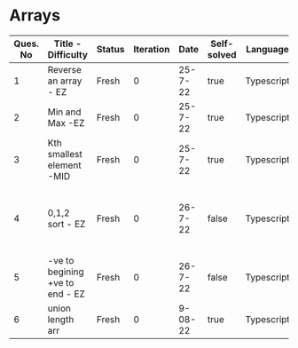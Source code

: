 # Arrays

| Ques. No | Title - Difficulty              | Status | Iteration | Date    | Self-solved | Language   | Note                                |
| -------- | ------------------------------- | ------ | --------- | ------- | ----------- | ---------- | ----------------------------------- |
| 1        | Reverse an array - EZ           | Fresh  | 0         | 25-7-22 | true        | Typescript | none                                |
| 2        | Min and Max -EZ                 | Fresh  | 0         | 25-7-22 | true        | Typescript | none                                |
| 3        | Kth smallest element -MID       | Fresh  | 0         | 25-7-22 | true        | Typescript | get a O(N) solution                 |
| 4        | 0,1,2 sort - EZ                 | Fresh  | 0         | 26-7-22 | false       | Typescript | lookup on the dutch flag algo again |
| 5        | -ve to begining +ve to end - EZ | Fresh  | 0         | 26-7-22 | false       | Typescript | check on pointers                   |
| 6        | union length arr                | Fresh  | 0         | 9-08-22 | true        | Typescript |                                     |
